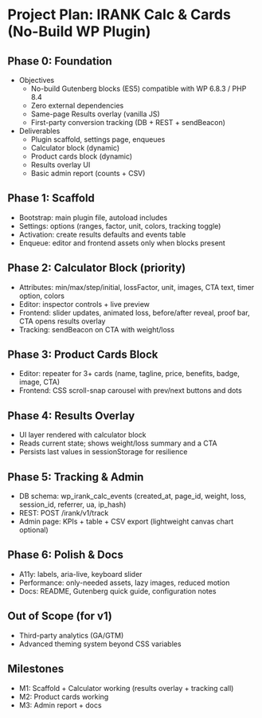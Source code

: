 # Project Plan: IRANK Calc & Cards (No-Build WP Plugin)

## Phase 0: Foundation
- Objectives
  - No-build Gutenberg blocks (ES5) compatible with WP 6.8.3 / PHP 8.4
  - Zero external dependencies
  - Same-page Results overlay (vanilla JS)
  - First-party conversion tracking (DB + REST + sendBeacon)
- Deliverables
  - Plugin scaffold, settings page, enqueues
  - Calculator block (dynamic)
  - Product cards block (dynamic)
  - Results overlay UI
  - Basic admin report (counts + CSV)

## Phase 1: Scaffold
- Bootstrap: main plugin file, autoload includes
- Settings: options (ranges, factor, unit, colors, tracking toggle)
- Activation: create results defaults and events table
- Enqueue: editor and frontend assets only when blocks present

## Phase 2: Calculator Block (priority)
- Attributes: min/max/step/initial, lossFactor, unit, images, CTA text, timer option, colors
- Editor: inspector controls + live preview
- Frontend: slider updates, animated loss, before/after reveal, proof bar, CTA opens results overlay
- Tracking: sendBeacon on CTA with weight/loss

## Phase 3: Product Cards Block
- Editor: repeater for 3+ cards (name, tagline, price, benefits, badge, image, CTA)
- Frontend: CSS scroll-snap carousel with prev/next buttons and dots

## Phase 4: Results Overlay
- UI layer rendered with calculator block
- Reads current state; shows weight/loss summary and a CTA
- Persists last values in sessionStorage for resilience

## Phase 5: Tracking & Admin
- DB schema: wp_irank_calc_events (created_at, page_id, weight, loss, session_id, referrer, ua, ip_hash)
- REST: POST /irank/v1/track
- Admin page: KPIs + table + CSV export (lightweight canvas chart optional)

## Phase 6: Polish & Docs
- A11y: labels, aria-live, keyboard slider
- Performance: only-needed assets, lazy images, reduced motion
- Docs: README, Gutenberg quick guide, configuration notes

## Out of Scope (for v1)
- Third-party analytics (GA/GTM)
- Advanced theming system beyond CSS variables

## Milestones
- M1: Scaffold + Calculator working (results overlay + tracking call)
- M2: Product cards working
- M3: Admin report + docs
